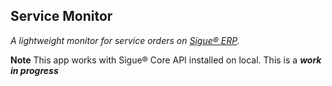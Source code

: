 ## Service Monitor
*A lightweight monitor for service orders on [Sigue® ERP](https://sigue.cl).*

**Note**
This app works with Sigue® Core API installed on local.
This is a ***work in progress***
